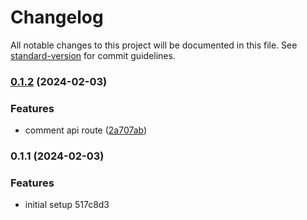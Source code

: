 # Changelog

All notable changes to this project will be documented in this file. See [standard-version](https://github.com/conventional-changelog/standard-version) for commit guidelines.

### [0.1.2](https://github.com/Laryd/redis-next/compare/v0.1.1...v0.1.2) (2024-02-03)


### Features

* comment api route ([2a707ab](https://github.com/Laryd/redis-next/commit/2a707ab307a1c68fc5be5ccdc5c6af557324d61b))

### 0.1.1 (2024-02-03)


### Features

* initial setup 517c8d3
